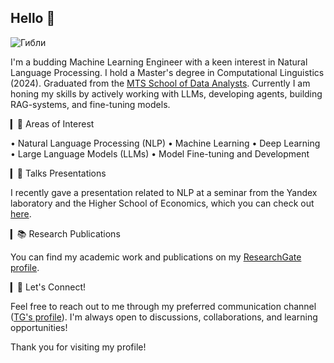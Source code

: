 ## Hello 👋

![Гибли](https://github.com/user-attachments/assets/3e68cac5-6a33-461c-a4f3-fcc70b003c52)

I'm a budding Machine Learning Engineer with a keen interest in Natural Language Processing. I hold a Master's degree in Computational Linguistics (2024). Graduated from the [MTS School of Data Analysts](https://www.teta.mts.ru/analytics-school). Currently I am honing my skills by actively working with LLMs, developing agents, building RAG-systems, and fine-tuning models.

▎🌟 Areas of Interest

• Natural Language Processing (NLP)
• Machine Learning
• Deep Learning
• Large Language Models (LLMs)
• Model Fine-tuning and Development

▎🎤 Talks Presentations

I recently gave a presentation related to NLP at a seminar from the Yandex laboratory and the Higher School of Economics, which you can check out [here]( https://www.youtube.com/watch?v=KGqpR3ZR8h8).

▎📚 Research Publications

You can find my academic work and publications on my [ResearchGate profile](https://www.researchgate.net/profile/Vladislava-Pavlikova).

▎💬 Let's Connect!

Feel free to reach out to me through my preferred communication channel ([TG's profile](https://t.me/wh_vlada)). I'm always open to discussions, collaborations, and learning opportunities!

Thank you for visiting my profile!

